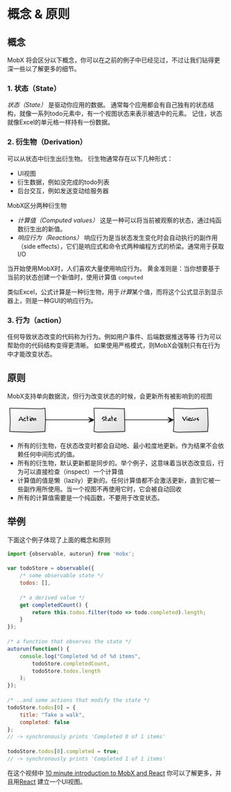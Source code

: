 # 概念 & 原则

## 概念

MobX 将会区分以下概念，你可以在之前的例子中已经见过，不过让我们钻得更深一些以了解更多的细节。

### 1. 状态（State）

_状态（State）_ 是驱动你应用的数据。
通常每个应用都会有自己独有的状态结构，就像一系列todo元素中，有一个视图状态来表示被选中的元素。
记住，状态就像Excel的单元格一样持有一份数据。

### 2. 衍生物（Derivation）

可以从状态中衍生出衍生物。
衍生物通常存在以下几种形式：

* UI视图
* 衍生数据，例如没完成的todo列表
* 后台交互，例如发送变动给服务器

MobX区分两种衍生物

* *计算值（Computed values）* 这是一种可以将当前被观察的状态，通过纯函数衍生出的新值。
* *响应行为（Reactions）* 响应行为是当状态发生变化时会自动执行的副作用（side effects），它们是响应式和命令式两种编程方式的桥梁。通常用于获取I/O

当开始使用MobX时，人们喜欢大量使用响应行为。
黄金准则是：当你想要基于当前的状态创建一个新值时，使用计算值 `computed`

类似Excel，公式计算是一种衍生物，用于*计算*某个值，而将这个公式显示到显示器上，则是一种GUI的响应行为。


### 3. 行为（action）

任何导致状态改变的代码称为行为。例如用户事件、后端数据推送等等
行为可以帮助你的代码结构变得更清晰。
如果使用严格模式，则MobX会强制只有在行为中才能改变状态。

## 原则

MobX支持单向数据流，但行为改变状态的时候，会更新所有被影响到的视图

![Action, State, View](../images/action-state-view.png)

* 所有的衍生物，在状态改变时都会自动地、最小粒度地更新。作为结果不会依赖任何中间形式的值。
* 所有的衍生物，默认更新都是同步的。举个例子，这意味着当状态改变后，行为可以直接检查（inspect）一个计算值
* 计算值的值是懒（lazily）更新的。任何计算值都不会激活更新，直到它被一些副作用所使用。当一个视图不再使用它时，它会被自动回收
* 所有的计算值需要是一个纯函数，不要用于改变状态。


## 举例

下面这个例子体现了上面的概念和原则

```javascript
import {observable, autorun} from 'mobx';

var todoStore = observable({
	/* some observable state */
	todos: [],

	/* a derived value */
	get completedCount() {
		return this.todos.filter(todo => todo.completed).length;
	}
});

/* a function that observes the state */
autorun(function() {
	console.log("Completed %d of %d items",
		todoStore.completedCount,
		todoStore.todos.length
	);
});

/* ..and some actions that modify the state */
todoStore.todos[0] = {
	title: "Take a walk",
	completed: false
};
// -> synchronously prints 'Completed 0 of 1 items'

todoStore.todos[0].completed = true;
// -> synchronously prints 'Completed 1 of 1 items'

```

在这个视频中 [10 minute introduction to MobX and React](https://MobXjs.github.io/MobX/getting-started.html) 你可以了解更多，并且用[React](https://facebook.github.io/react/) 建立一个UI视图。